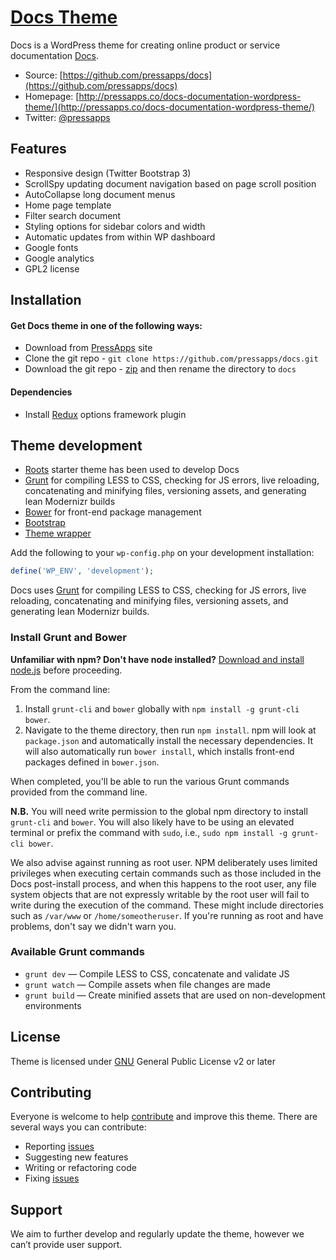 # [Docs Theme](http://pressapps.co/docs-documentation-wordpress-theme/)

Docs is a WordPress theme for creating online product or service documentation [Docs](http://pressapps.co/docs-documentation-wordpress-theme/).

* Source: [https://github.com/pressapps/docs](https://github.com/pressapps/docs)
* Homepage: [http://pressapps.co/docs-documentation-wordpress-theme/](http://pressapps.co/docs-documentation-wordpress-theme/)
* Twitter: [@pressapps](https://twitter.com/pressapps)

## Features

* Responsive design (Twitter Bootstrap 3)
* ScrollSpy updating document navigation based on page scroll position
* AutoCollapse long document menus
* Home page template
* Filter search document
* Styling options for sidebar colors and width
* Automatic updates from within WP dashboard
* Google fonts
* Google analytics
* GPL2 license

## Installation

#### Get Docs theme in one of the following ways:
* Download from [PressApps](http://pressapps.co/docs-documentation-wordpress-theme/) site
* Clone the git repo - `git clone https://github.com/pressapps/docs.git`
* Download the git repo - [zip](https://github.com/pressapps/docs/archive/master.zip) and then rename the directory to `docs`

#### Dependencies
* Install [Redux](https://wordpress.org/plugins/redux-framework/) options framework plugin

## Theme development

* [Roots](http://roots.io/) starter theme has been used to develop Docs 
* [Grunt](http://mattbanks.me/grunt-wordpress-development-deployments/) for compiling LESS to CSS, checking for JS errors, live reloading, concatenating and minifying files, versioning assets, and generating lean Modernizr builds
* [Bower](http://bower.io/) for front-end package management
* [Bootstrap](http://getbootstrap.com/)
* [Theme wrapper](http://scribu.net/wordpress/theme-wrappers.html)


Add the following to your `wp-config.php` on your development installation:

```php
define('WP_ENV', 'development');
```


Docs uses [Grunt](http://gruntjs.com/) for compiling LESS to CSS, checking for JS errors, live reloading, concatenating and minifying files, versioning assets, and generating lean Modernizr builds.

### Install Grunt and Bower

**Unfamiliar with npm? Don't have node installed?** [Download and install node.js](http://nodejs.org/download/) before proceeding.

From the command line:

1. Install `grunt-cli` and `bower` globally with `npm install -g grunt-cli bower`.
2. Navigate to the theme directory, then run `npm install`. npm will look at `package.json` and automatically install the necessary dependencies. It will also automatically run `bower install`, which installs front-end packages defined in `bower.json`.

When completed, you'll be able to run the various Grunt commands provided from the command line.

**N.B.** 
You will need write permission to the global npm directory to install `grunt-cli` and `bower`. You will also likely have to be using an elevated terminal or prefix the command with `sudo`, i.e., `sudo npm install -g grunt-cli bower`. 

We also advise against running as root user. NPM deliberately uses limited privileges when executing certain commands such as those included in the Docs post-install process, and when this happens to the root user, any file system objects that are not expressly writable by the root user will fail to write during the execution of the command. These might include directories such as `/var/www` or `/home/someotheruser`. If you're running as root and have problems, don't say we didn't warn you.

### Available Grunt commands

* `grunt dev` — Compile LESS to CSS, concatenate and validate JS
* `grunt watch` — Compile assets when file changes are made
* `grunt build` — Create minified assets that are used on non-development environments

## License

Theme is licensed under [GNU](http://www.gnu.org/licenses/gpl-2.0.html) General Public License v2 or later

## Contributing

Everyone is welcome to help [contribute](CONTRIBUTING.md) and improve this theme. There are several ways you can contribute:

* Reporting [issues](https://github.com/pressapps/docs/issues)
* Suggesting new features
* Writing or refactoring code
* Fixing [issues](https://github.com/pressapps/docs/issues)

## Support

We aim to further develop and regularly update the theme, however we can’t provide user support.